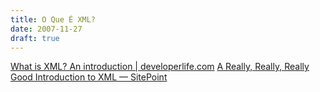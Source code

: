 ```yaml
---
title: O Que É XML?
date: 2007-11-27
draft: true
---
```

[What is XML? An introduction | developerlife.com](https://developerlife.com/2007/11/27/what-is-xml-an-introduction/)
[A Really, Really, Really Good Introduction to XML — SitePoint](https://www.sitepoint.com/really-good-introduction-xml/)